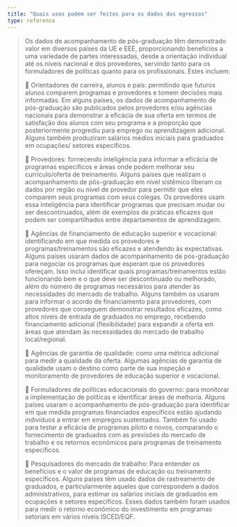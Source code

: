 ```yaml
---
title: "Quais usos podem ser feitos para os dados dos egressos"
type: reference
---
```

>Os dados de acompanhamento de pós-graduação têm demonstrado valor em diversos países da UE e EEE, proporcionando benefícios a uma variedade de partes interessadas, desde a orientação individual até os níveis nacional e dos provedores, servindo tanto para os formuladores de políticas quanto para os profissionais. Estes incluem: 
>
> Orientadores de carreira, alunos e pais: permitindo que futuros alunos comparem programas e provedores e tomem decisões mais informadas. Em alguns países, os dados de acompanhamento de pós-graduação são publicados pelos provedores e/ou agências nacionais para demonstrar a eficácia de sua oferta em termos de satisfação dos alunos com seu programa e a proporção que posteriormente progrediu para emprego ou aprendizagem adicional. Alguns também produziram salários médios iniciais para graduados em ocupações/ setores específicos. 
>
> Provedores: fornecendo inteligência para informar a eficácia de programas específicos e áreas onde podem melhorar seu currículo/oferta de treinamento. Alguns países que realizam o acompanhamento de pós-graduação em nível sistêmico liberam os dados por região ou nível de provedor para permitir que eles comparem seus programas com seus colegas. Os provedores usam essa inteligência para identificar programas que precisam mudar ou ser descontinuados, além de exemplos de práticas eficazes que podem ser compartilhados entre departamentos de aprendizagem. 
>
> Agências de financiamento de educação superior e vocacional: identificando em que medida os provedores e programas/treinamentos são eficazes e atendendo às expectativas. Alguns países usaram dados de acompanhamento de pós-graduação para negociar os programas que esperam que os provedores ofereçam. Isso inclui identificar quais programas/treinamentos estão funcionando bem e o que deve ser descontinuado ou melhorado, além do número de programas necessários para atender às necessidades do mercado de trabalho. Alguns também os usaram para informar o acordo de financiamento para provedores, com provedores que conseguem demonstrar resultados eficazes, como altos níveis de entrada de graduados no emprego, recebendo financiamento adicional (flexibilidade) para expandir a oferta em áreas que atendam às necessidades do mercado de trabalho local/regional. 
>
> Agências de garantia de qualidade: como uma métrica adicional para medir a qualidade da oferta. Algumas agências de garantia de qualidade usam o destino como parte de sua inspeção e monitoramento de provedores de educação superior e vocacional. 
>
> Formuladores de políticas educacionais do governo: para monitorar a implementação de políticas e identificar áreas de melhoria. Alguns países usaram o acompanhamento de pós-graduação para identificar em que medida programas financiados específicos estão ajudando indivíduos a entrar em empregos sustentados. Também foi usado para testar a eficácia de programas piloto e novos, comparando o fornecimento de graduados com as previsões do mercado de trabalho e os retornos econômicos para programas de treinamento específicos.
>
> Pesquisadores do mercado de trabalho: Para entender os benefícios e o valor de programas de educação ou treinamento específicos. Alguns países têm usado dados de rastreamento de graduados, e particularmente aqueles que correspondem a dados administrativos, para estimar os salários iniciais de graduados em ocupações e setores específicos. Esses dados também foram usados para medir o retorno econômico do investimento em programas setoriais em vários níveis ISCED/EQF.